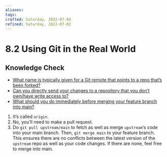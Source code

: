 ```yaml
---
aliases: 
tags: 
crafted: Saturday, 2022-07-02
refined: Saturday, 2022-07-02
---
```


# 8.2 Using Git in the Real World

## Knowledge Check

- [What name is typically given for a Git remote that points to a repo that’s been forked?](https://www.theodinproject.com/lessons/ruby-using-git-in-the-real-world#initial-setup)
- [Can you directly send your changes to a repository that you don’t own/have write access to?](https://www.theodinproject.com/lessons/ruby-using-git-in-the-real-world#send-changes)
- [What should you do immediately before merging your feature branch into main?](https://www.theodinproject.com/lessons/ruby-using-git-in-the-real-world#ongoing-workflow)

1. It’s called `origin`.
2. No, you’ll need to make a pull request.
3. Do `git pull upstream/main` to fetch as well as merge `upstream`‘s code into your main branch. Then, `git merge main` to your feature branch. This ensures there are no conflicts between the latest version of the `upstream` repo as well as your code changes. If there are none, feel free to merge into main.
